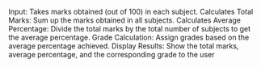 Input: Takes marks obtained (out of 100) in each subject.
Calculates Total Marks: Sum up the marks obtained in all subjects.
Calculates Average Percentage: Divide the total marks by the total number of subjects to get the
average percentage.
Grade Calculation: Assign grades based on the average percentage achieved.
Display Results: Show the total marks, average percentage, and the corresponding grade to the user

